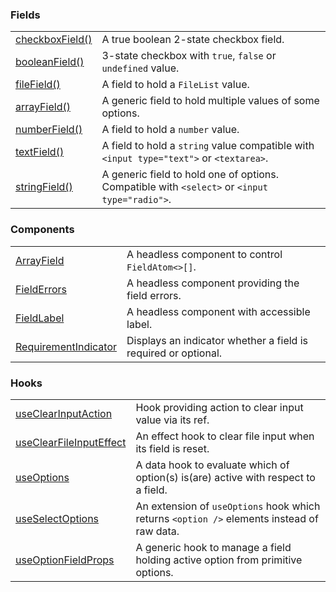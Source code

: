 ### Fields

|                                                           |                                                                                               |
| --------------------------------------------------------- | --------------------------------------------------------------------------------------------- |
| [checkboxField()](?path=/docs/fields-checkboxfield--docs) | A true boolean 2-state checkbox field.                                                        |
| [booleanField()](?path=/docs/fields-booleanfield--docs)   | 3-state checkbox with `true`, `false` or `undefined` value.                                   |
| [fileField()](?path=/docs/fields-filefield--docs)         | A field to hold a `FileList` value.                                                           |
| [arrayField()](?path=/docs/fields-arrayfield--docs)       | A generic field to hold multiple values of some options.                                      |
| [numberField()](?path=/docs/fields-numberfield--docs)     | A field to hold a `number` value.                                                             |
| [textField()](?path=/docs/fields-textfield--docs)         | A field to hold a `string` value compatible with `<input type="text">` or `<textarea>`.       |
| [stringField()](?path=/docs/fields-stringfield--docs)     | A generic field to hold one of options. Compatible with `<select>` or `<input type="radio">`. |

### Components

|                                                                           |                                                                |
| ------------------------------------------------------------------------- | -------------------------------------------------------------- |
| [ArrayField](?path=/docs/components-arrayfield--docs)                     | A headless component to control `FieldAtom<>[]`.               |
| [FieldErrors](?path=/docs/components-fielderrors--docs)                   | A headless component providing the field errors.               |
| [FieldLabel](?path=/docs/components-fieldlabel--docs)                     | A headless component with accessible label.                    |
| [RequirementIndicator](?path=/docs/components-requirementindicator--docs) | Displays an indicator whether a field is required or optional. |

### Hooks

|                                                                            |                                                                                            |
| -------------------------------------------------------------------------- | ------------------------------------------------------------------------------------------ |
| [useClearInputAction](?path=/docs/hooks-useclearinputaction--docs)         | Hook providing action to clear input value via its ref.                                    |
| [useClearFileInputEffect](?path=/docs/hooks-useclearfileinputeffect--docs) | An effect hook to clear file input when its field is reset.                                |
| [useOptions](?path=/docs/hooks-useoptions--docs)                           | A data hook to evaluate which of option(s) is(are) active with respect to a field.         |
| [useSelectOptions](?path=/docs/hooks-useselectoptions--docs)               | An extension of `useOptions` hook which returns `<option />` elements instead of raw data. |
| [useOptionFieldProps](?path=/docs/hooks-useoptionfieldprops--docs)         | A generic hook to manage a field holding active option from primitive options.             |
